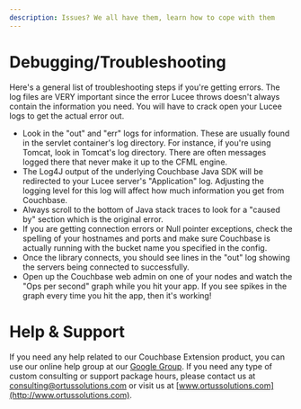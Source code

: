 ```yaml
---
description: Issues? We all have them, learn how to cope with them
---
```


# Debugging/Troubleshooting

Here's a general list of troubleshooting steps if you're getting errors. The log files are VERY important since the error Lucee throws doesn't always contain the information you need. You will have to crack open your Lucee logs to get the actual error out.

-   Look in the "out" and "err" logs for information. These are
    usually found in the servlet container's log directory. For
    instance, if you're using Tomcat, look in Tomcat's log directory.
    There are often messages logged there that never make it up to the
    CFML engine.
-   The Log4J output of the underlying Couchbase Java SDK will be
    redirected to your Lucee server's "Application" log. Adjusting
    the logging level for this log will affect how much information you
    get from Couchbase.
-   Always scroll to the bottom of Java stack traces to look for a
    "caused by" section which is the original error.
-   If you are getting connection errors or Null pointer exceptions,
    check the spelling of your hostnames and ports and make sure
    Couchbase is actually running with the bucket name you specified in
    the config.
-   Once the library connects, you should see lines in the "out" log
    showing the servers being connected to successfully.
-   Open up the Couchbase web admin on one of your nodes and watch the
    "Ops per second" graph while you hit your app. If you see spikes
    in the graph every time you hit the app, then it's working!

# Help & Support

If you need any help related to our Couchbase Extension product, you can use our online help group at our [Google Group](http://groups.google.com/a/ortussolutions.com/forum/#!forum/couchbase). If you need any type of custom consulting or support package hours, please contact us at <consulting@ortussolutions.com> or visit us at [www.ortussolutions.com](http://www.ortussolutions.com).
